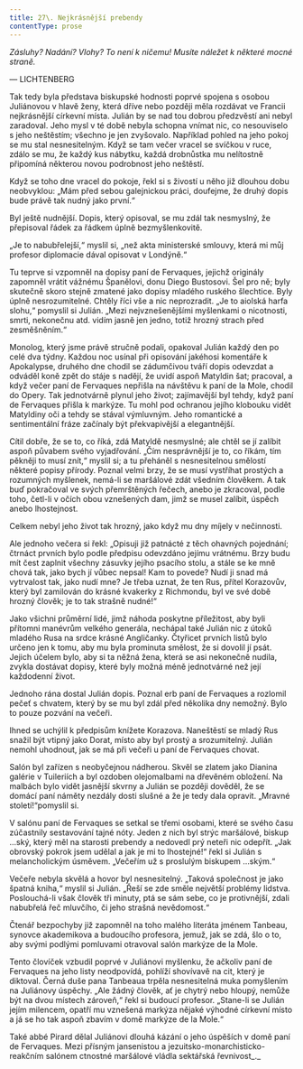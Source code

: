 ```yaml
---
title: 27\. Nejkrásnější prebendy
contentType: prose
---
```


_Zásluhy? Nadání? Vlohy? To není k ničemu! Musíte náležet k některé mocné straně._

— LICHTENBERG

Tak tedy byla představa biskupské hodnosti poprvé spojena s osobou Juliánovou v hlavě ženy, která dříve nebo později měla rozdávat ve Francii nejkrásnější církevní místa. Julián by se nad tou dobrou předzvěstí ani nebyl zaradoval. Jeho mysl v té době nebyla schopna vnímat nic, co nesouviselo s jeho neštěstím; všechno je jen zvyšovalo. Například pohled na jeho pokoj se mu stal nesnesitelným. Když se tam večer vracel se svíčkou v ruce, zdálo se mu, že každý kus nábytku, každá drobnůstka mu nelítostně připomíná některou novou podrobnost jeho neštěstí.

Když se toho dne vracel do pokoje, řekl si s živostí u něho již dlouhou dobu neobvyklou: „Mám před sebou galejnickou práci, doufejme, že druhý dopis bude právě tak nudný jako první.“

Byl ještě nudnější. Dopis, který opisoval, se mu zdál tak nesmyslný, že přepisoval řádek za řádkem úplně bezmyšlenkovitě.

„Je to nabubřelejší,“ myslil si, „než akta ministerské smlouvy, která mi můj profesor diplomacie dával opisovat v Londýně.“

Tu teprve si vzpomněl na dopisy paní de Fervaques, jejichž originály zapomněl vrátit vážnému Španělovi, donu Diego Bustosovi. Šel pro ně; byly skutečně skoro stejně zmatené jako dopisy mladého ruského šlechtice. Byly úplně nesrozumitelné. Chtěly říci vše a nic neprozradit. „Je to aiolská harfa slohu,“ pomyslil si Julián. „Mezi nejvznešenějšími myšlenkami o nicotnosti, smrti, nekonečnu atd. vidím jasně jen jedno, totiž hrozný strach před zesměšněním.“

Monolog, který jsme právě stručně podali, opakoval Julián každý den po celé dva týdny. Každou noc usínal při opisování jakéhosi komentáře k Apokalypse, druhého dne chodil se zádumčivou tváří dopis odevzdat a odváděl koně zpět do stáje s nadějí, že uvidí aspoň Matyldin šat; pracoval, a když večer paní de Fervaques nepřišla na návštěvu k paní de la Mole, chodil do Opery. Tak jednotvárně plynul jeho život; zajímavější byl tehdy, když paní de Fervaques přišla k markýze. Tu mohl pod ochranou jejího klobouku vidět Matyldiny oči a tehdy se stával výmluvným. Jeho romantické a sentimentální fráze začínaly být překvapivější a elegantnější.

Cítil dobře, že se to, co říká, zdá Matyldě nesmyslné; ale chtěl se jí zalíbit aspoň půvabem svého vyjadřování. „Čím nesprávnější je to, co říkám, tím pěkněji to musí znít,“ myslil si; a tu přeháněl s nesnesitelnou smělostí některé popisy přírody. Poznal velmi brzy, že se musí vystříhat prostých a rozumných myšlenek, nemá-li se maršálové zdát všedním člověkem. A tak buď pokračoval ve svých přemrštěných řečech, anebo je zkracoval, podle toho, četl-li v očích obou vznešených dam, jimž se musel zalíbit, úspěch anebo lhostejnost.

Celkem nebyl jeho život tak hrozný, jako když mu dny míjely v nečinnosti.

Ale jednoho večera si řekl: „Opisuji již patnácté z těch ohavných pojednání; čtrnáct prvních bylo podle předpisu odevzdáno jejímu vrátnému. Brzy budu mít čest zaplnit všechny zásuvky jejího psacího stolu, a stále se ke mně chová tak, jako bych jí vůbec nepsal! Kam to povede? Nudí ji snad má vytrvalost tak, jako nudí mne? Je třeba uznat, že ten Rus, přítel Korazovův, který byl zamilován do krásné kvakerky z Richmondu, byl ve své době hrozný člověk; je to tak strašně nudné!“

Jako všichni průměrní lidé, jimž náhoda poskytne příležitost, aby byli přítomni manévrům velkého generála, nechápal také Julián nic z útoků mladého Rusa na srdce krásné Angličanky. Čtyřicet prvních listů bylo určeno jen k tomu, aby mu byla prominuta smělost, že si dovolil jí psát. Jejich účelem bylo, aby si ta něžná žena, která se asi nekonečně nudila, zvykla dostávat dopisy, které byly možná méně jednotvárné než její každodenní život.

Jednoho rána dostal Julián dopis. Poznal erb paní de Fervaques a rozlomil pečeť s chvatem, který by se mu byl zdál před několika dny nemožný. Bylo to pouze pozvání na večeři.

Ihned se uchýlil k předpisům knížete Korazova. Naneštěstí se mladý Rus snažil být vtipný jako Dorat, místo aby byl prostý a srozumitelný. Julián nemohl uhodnout, jak se má při večeři u paní de Fervaques chovat.

Salón byl zařízen s neobyčejnou nádherou. Skvěl se zlatem jako Dianina galérie v Tuileriích a byl ozdoben olejomalbami na dřevěném obložení. Na malbách bylo vidět jasnější skvrny a Julián se později dověděl, že se domácí paní náměty nezdály dosti slušné a že je tedy dala opravit. „Mravné století!“pomyslil si.

V salónu paní de Fervaques se setkal se třemi osobami, které se svého času zúčastnily sestavování tajné nóty. Jeden z nich byl strýc maršálové, biskup …ský, který měl na starosti prebendy a nedovedl prý neteři nic odepřít. „Jak obrovský pokrok jsem udělal a jak je mi to lhostejné!“ řekl si Julián s melancholickým úsměvem. „Večeřím už s proslulým biskupem …ským.“

Večeře nebyla skvělá a hovor byl nesnesitelný. „Taková společnost je jako špatná kniha,“ myslil si Julián. „Řeší se zde směle největší problémy lidstva. Poslouchá-li však člověk tři minuty, ptá se sám sebe, co je protivnější, zdali nabubřelá řeč mluvčího, či jeho strašná nevědomost.“

Čtenář bezpochyby již zapomněl na toho malého literáta jménem Tanbeau, synovce akademikova a budoucího profesora, jemuž, jak se zdá, šlo o to, aby svými podlými pomluvami otravoval salón markýze de la Mole.

Tento človíček vzbudil poprvé v Juliánovi myšlenku, že ačkoliv paní de Fervaques na jeho listy neodpovídá, pohlíží shovívavě na cit, který je diktoval. Černá duše pana Tanbeaua trpěla nesnesitelná muka pomyšlením na Juliánovy úspěchy. „Ale žádný člověk, ať je chytrý nebo hloupý, nemůže být na dvou místech zároveň,“ řekl si budoucí profesor. „Stane-li se Julián jejím milencem, opatří mu vznešená markýza nějaké výhodné církevní místo a já se ho tak aspoň zbavím v domě markýze de la Mole.“

Také abbé Pirard dělal Juliánovi dlouhá kázání o jeho úspěších v domě paní de Fervaques. Mezi přísným jansenistou a jezuitsko-monarchisticko-reakčním salónem ctnostné maršálové vládla sektářská řevnivost_._
